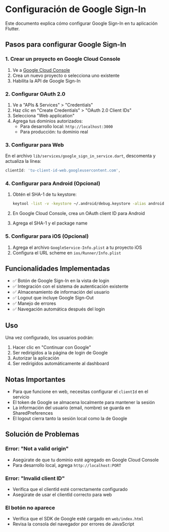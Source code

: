 # Configuración de Google Sign-In

Este documento explica cómo configurar Google Sign-In en tu aplicación Flutter.

## Pasos para configurar Google Sign-In

### 1. Crear un proyecto en Google Cloud Console

1. Ve a [Google Cloud Console](https://console.cloud.google.com/)
2. Crea un nuevo proyecto o selecciona uno existente
3. Habilita la API de Google Sign-In

### 2. Configurar OAuth 2.0

1. Ve a "APIs & Services" > "Credentials"
2. Haz clic en "Create Credentials" > "OAuth 2.0 Client IDs"
3. Selecciona "Web application"
4. Agrega tus dominios autorizados:
   - Para desarrollo local: `http://localhost:3000`
   - Para producción: tu dominio real

### 3. Configurar para Web

En el archivo `lib/services/google_sign_in_service.dart`, descomenta y actualiza la línea:

```dart
clientId: 'tu-client-id-web.googleusercontent.com',
```

### 4. Configurar para Android (Opcional)

1. Obtén el SHA-1 de tu keystore:
   ```bash
   keytool -list -v -keystore ~/.android/debug.keystore -alias androiddebugkey -storepass android -keypass android
   ```

2. En Google Cloud Console, crea un OAuth client ID para Android
3. Agrega el SHA-1 y el package name

### 5. Configurar para iOS (Opcional)

1. Agrega el archivo `GoogleService-Info.plist` a tu proyecto iOS
2. Configura el URL scheme en `ios/Runner/Info.plist`

## Funcionalidades Implementadas

- ✅ Botón de Google Sign-In en la vista de login
- ✅ Integración con el sistema de autenticación existente
- ✅ Almacenamiento de información del usuario
- ✅ Logout que incluye Google Sign-Out
- ✅ Manejo de errores
- ✅ Navegación automática después del login

## Uso

Una vez configurado, los usuarios podrán:

1. Hacer clic en "Continuar con Google"
2. Ser redirigidos a la página de login de Google
3. Autorizar la aplicación
4. Ser redirigidos automáticamente al dashboard

## Notas Importantes

- Para que funcione en web, necesitas configurar el `clientId` en el servicio
- El token de Google se almacena localmente para mantener la sesión
- La información del usuario (email, nombre) se guarda en SharedPreferences
- El logout cierra tanto la sesión local como la de Google

## Solución de Problemas

### Error: "Not a valid origin"
- Asegúrate de que tu dominio esté agregado en Google Cloud Console
- Para desarrollo local, agrega `http://localhost:PORT`

### Error: "Invalid client ID"
- Verifica que el clientId esté correctamente configurado
- Asegúrate de usar el clientId correcto para web

### El botón no aparece
- Verifica que el SDK de Google esté cargado en `web/index.html`
- Revisa la consola del navegador por errores de JavaScript
